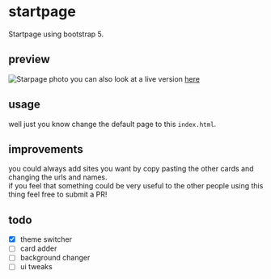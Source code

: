 # startpage
Startpage using bootstrap 5.
## preview
![Starpage photo](http://i.imgur.com/5l244Xj.png)
you can also look at a live version [here](https://mickethespike.github.io/startpage/)
## usage
well just you know change the default page to this `index.html`.
## improvements
you could always add sites you want by copy pasting the other cards and changing the urls and names.<br>
if you feel that something could be very useful to the other people using this thing feel free to submit a PR!

## todo
- [x] theme switcher
- [ ] card adder
- [ ] background changer
- [ ] ui tweaks
